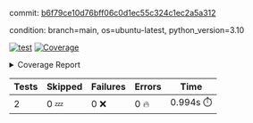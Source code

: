 commit: [b6f79ce10d76bff06c0d1ec55c324c1ec2a5a312](https://github.com/rcmdnk/python-template/tree/b6f79ce10d76bff06c0d1ec55c324c1ec2a5a312)

condition: branch=main, os=ubuntu-latest, python_version=3.10

[![test](https://github.com/rcmdnk/python-template/actions/workflows/test.yml/badge.svg)](https://github.com/rcmdnk/python-template/actions/runs/6281208221)
<a href="https://github.com/rcmdnk/python-template/blob/b6f79ce10d76bff06c0d1ec55c324c1ec2a5a312/README.md"><img alt="Coverage" src="https://img.shields.io/badge/Coverage-100%25-brightgreen.svg" /></a><details><summary>Coverage Report </summary><table><tr><th>File</th><th>Stmts</th><th>Miss</th><th>Cover</th></tr><tbody><tr><td><b>TOTAL</b></td><td><b>4</b></td><td><b>0</b></td><td><b>100%</b></td></tr></tbody></table></details>

| Tests | Skipped | Failures | Errors | Time |
| ----- | ------- | -------- | -------- | ------------------ |
| 2 | 0 :zzz: | 0 :x: | 0 :fire: | 0.994s :stopwatch: |

